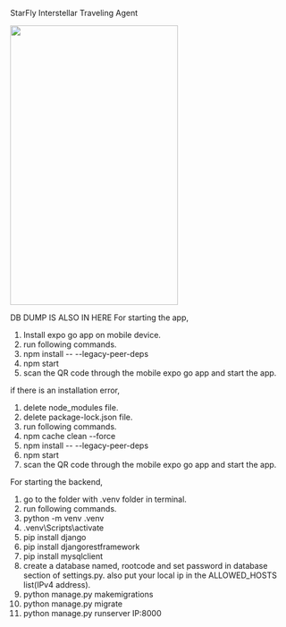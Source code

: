 
StarFly Interstellar Traveling Agent

<img src="https://github.com/SuwanSankaja/Portfolio/assets/86839778/88187251-7de7-4a54-9124-427ff4cfd429" width="300" height="500" align = "center">

DB DUMP IS ALSO IN HERE
For starting the app,

1. Install expo go app on mobile device.
2. run following commands.
3. npm install -- --legacy-peer-deps
4. npm start
5. scan the QR code through the mobile expo go app and start the app.

if there is an installation error,
1. delete node_modules file.
2. delete package-lock.json file.
3. run following commands.
4. npm cache clean --force
5. npm install -- --legacy-peer-deps
6. npm start
7. scan the QR code through the mobile expo go app and start the app.

For starting the backend,
1. go to the folder with .venv folder in terminal.
2. run following commands.
3. python -m venv .venv
4. .venv\Scripts\activate
5. pip install django
6. pip install djangorestframework
7. pip install mysqlclient
8. create a database named, rootcode and set password in database section of settings.py. also put your local ip in the ALLOWED_HOSTS list(IPv4 address).
9. python manage.py makemigrations
10. python manage.py migrate
11. python manage.py runserver IP:8000
    
